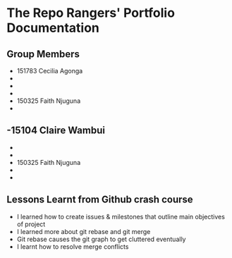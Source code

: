 # The Repo Rangers' Portfolio Documentation

## Group Members
- 151783 Cecilia Agonga
-
- 
-
- 150325 Faith Njuguna
-
-15104 Claire Wambui
-
- 
-
- 150325 Faith Njuguna
-
-

## Lessons Learnt from Github crash course
- I learned how to create issues & milestones that outline main objectives of project
- I learned more about git rebase and git merge
- Git rebase causes the git graph to get cluttered eventually 
- I learnt how to resolve merge conflicts